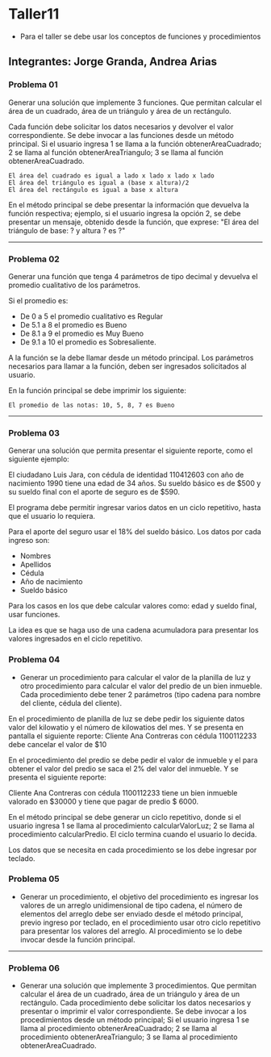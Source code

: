 # Taller11

* Para el taller se debe usar los conceptos de funciones y procedimientos
## Integrantes: Jorge Granda, Andrea Arias
### Problema 01

Generar una solución que implemente 3 funciones. Que permitan calcular el área de un cuadrado, área de un triángulo y área de un rectángulo.

Cada función debe solicitar los datos necesarios y devolver el valor correspondiente. Se debe invocar a las funciones desde un método principal. Si el usuario ingresa 1 se llama a la función obtenerAreaCuadrado; 2 se llama al función obtenerAreaTriangulo; 3 se llama al función obtenerAreaCuadrado.

```
El área del cuadrado es igual a lado x lado x lado x lado
El área del triángulo es igual a (base x altura)/2
El área del rectángulo es igual a base x altura
```

En el método principal se debe presentar la información que devuelva la función respectiva; ejemplo, si el usuario ingresa la opción 2, se debe presentar un mensaje, obtenido desde la función, que exprese: "El área del triángulo de base: ? y altura ? es ?"

***
### Problema 02
Generar una función que tenga 4 parámetros de tipo decimal y devuelva el promedio cualitativo de los parámetros.

Si el promedio es:
* De 0 a 5 el promedio cualitativo es Regular
* De 5.1 a 8 el promedio es Bueno
* De 8.1 a 9 el promedio es Muy Bueno
* De 9.1 a 10 el promedio es Sobresaliente.

A la función se la debe llamar desde un método principal. Los parámetros necesarios para llamar a la función, deben ser ingresados solicitados al usuario.

En la función principal se debe imprimir los siguiente:

```
El promedio de las notas: 10, 5, 8, 7 es Bueno
```
***

### Problema 03
Generar una solución que permita presentar el siguiente reporte, como el siguiente ejemplo:

El ciudadano Luis Jara, con cédula de identidad 110412603 con año de nacimiento 1990 tiene una edad de 34 años. Su sueldo básico es de $500 y su sueldo final con el aporte de seguro es de $590.

El programa debe permitir ingresar varios datos en un ciclo repetitivo, hasta que el usuario lo requiera.

Para el aporte del seguro usar el 18% del sueldo básico.
Los datos por cada ingreso son:

* Nombres
* Apellidos
* Cédula
* Año de nacimiento
* Sueldo básico

Para los casos en los que debe calcular valores como: edad y sueldo final, usar funciones.

La idea es que se haga uso de una cadena acumuladora para presentar los valores ingresados en el ciclo repetitivo.

### Problema 04

* Generar un procedimiento para calcular el valor de la planilla de luz y otro procedimiento para calcular el valor del predio de un bien inmueble.
Cada procedimiento debe tener 2 parámetros (tipo cadena para nombre del cliente, cédula del cliente).

En el procedimiento de planilla de luz se debe pedir los siguiente datos valor del kilowatio y el número de kilowatios del mes. Y se presenta en pantalla el siguiente reporte:
Cliente Ana Contreras con cédula 1100112233 debe cancelar el valor de $10

En el procedimiento del predio se debe pedir el valor de inmueble y el para obtener el valor del predio se saca el 2% del valor del inmueble. Y se presenta el siguiente reporte:

Cliente Ana Contreras con cédula 1100112233 tiene un bien inmueble valorado en $30000 y tiene que pagar de predio $ 6000.

En el método principal se debe generar un ciclo repetitivo, donde si el usuario ingresa 1 se llama al procedimiento calcularValorLuz; 2 se  llama al procedimiento calcularPredio. El ciclo termina cuando el usuario lo decida.

Los datos que se necesita en cada procedimiento se los debe ingresar por teclado.


### Problema 05

* Generar un procedimiento, el objetivo del procedimiento es ingresar los valores de un arreglo unidimensional de tipo cadena, el número de elementos del arreglo debe ser enviado desde el método principal, previo ingreso por teclado, en el procedimiento usar otro ciclo repetitivo para presentar los valores del arreglo. Al procedimiento se lo debe invocar desde la función principal.
***

### Problema 06

* Generar una solución que implemente 3 procedimientos. Que permitan calcular el área de un cuadrado, área de un triángulo y área de un rectángulo. Cada procedimiento debe solicitar los datos necesarios y presentar o imprimir el valor correspondiente. Se debe invocar a los procedimientos desde un método principal; Si el usuario ingresa 1 se llama al procedimiento obtenerAreaCuadrado; 2 se llama al procedimiento obtenerAreaTriangulo; 3 se llama al procedimiento obtenerAreaCuadrado.
